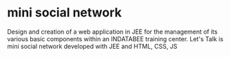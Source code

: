 # mini social network

Design and creation of a web application in JEE for the management of its various basic components within an INDATABEE training center.
Let's Talk is mini social network developed with JEE and HTML, CSS, JS
